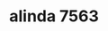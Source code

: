 ---
title: "alinda 7563"
description: "It is easy to clean quartz surfaces and they are designed to improve your life quality. It is always hygienic due to its stain-resistant structure and it requires very little maintenance. It does not need any protective chemical or polish because it protects its natural shiny look for a long time."
featuredImage: ../../assets/images/surfaces/alinda.jpg
---